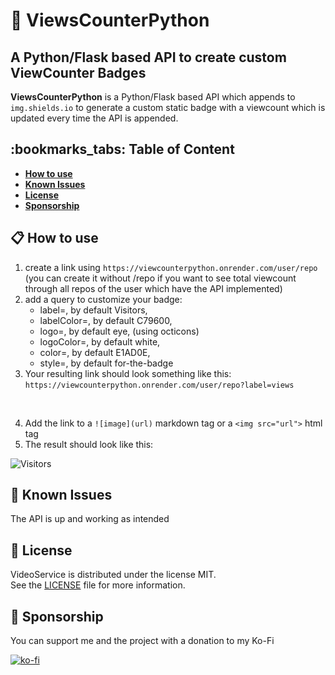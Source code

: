 # :eyes: ViewsCounterPython

## **A Python/Flask based API to create custom ViewCounter Badges**
**ViewsCounterPython** is a Python/Flask based API which appends to `img.shields.io` to generate a custom static badge with a viewcount which is updated every time the API is appended.<br>

## :bookmarks_tabs: **Table of Content**
- [**How to use**](#clipboard-how-to-use)
- [**Known Issues**]()
- [**License**]()
- [**Sponsorship**]()

## :clipboard: How to use

1. create a link using `https://viewcounterpython.onrender.com/user/repo` (you can create it without /repo if you want to see total viewcount through all repos of the user which have the API implemented)
2. add a query to customize your badge:
    - label=, by default Visitors,
    - labelColor=, by default C79600,
    - logo=, by default eye, (using octicons)
    - logoColor=, by default white,
    - color=, by default E1AD0E,
    - style=, by default for-the-badge
3. Your resulting link should look something like this:<br>
    `https://viewcounterpython.onrender.com/user/repo?label=views`
<br>

4. Add the link to a `![image](url)` markdown tag or a `<img src="url">` html tag
5. The result should look like this:<br>
<img alt="Visitors" title="Visitors" src="https://viewcounterpython.onrender.com/Dtar380/ViewCounterPython">

## :open_file_folder: Known Issues
The API is up and working as intended

## :scroll: License
VideoService is distributed under the license MIT.<br>
See the [LICENSE](LICENSE) file for more information.

## :money_with_wings: Sponsorship
You can support me and the project with a donation to my Ko-Fi<br>

[![ko-fi](https://ko-fi.com/img/githubbutton_sm.svg)](https://ko-fi.com/H2H4TBMEZ)